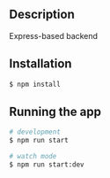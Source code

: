 ## Description

Express-based backend

## Installation

```bash
$ npm install
```

## Running the app

```bash
# development
$ npm run start

# watch mode
$ npm run start:dev

```
